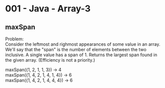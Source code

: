 001 - Java - Array-3
=====================

maxSpan
----------

Problem:  
Consider the leftmost and righmost appearances of some value in an array. We'll say that the "span" is the number of elements between the two inclusive. A single value has a span of 1. Returns the largest span found in the given array. (Efficiency is not a priority.) 
>
maxSpan({1, 2, 1, 1, 3}) → 4  
maxSpan({1, 4, 2, 1, 4, 1, 4}) → 6  
maxSpan({1, 4, 2, 1, 4, 4, 4}) → 6  
